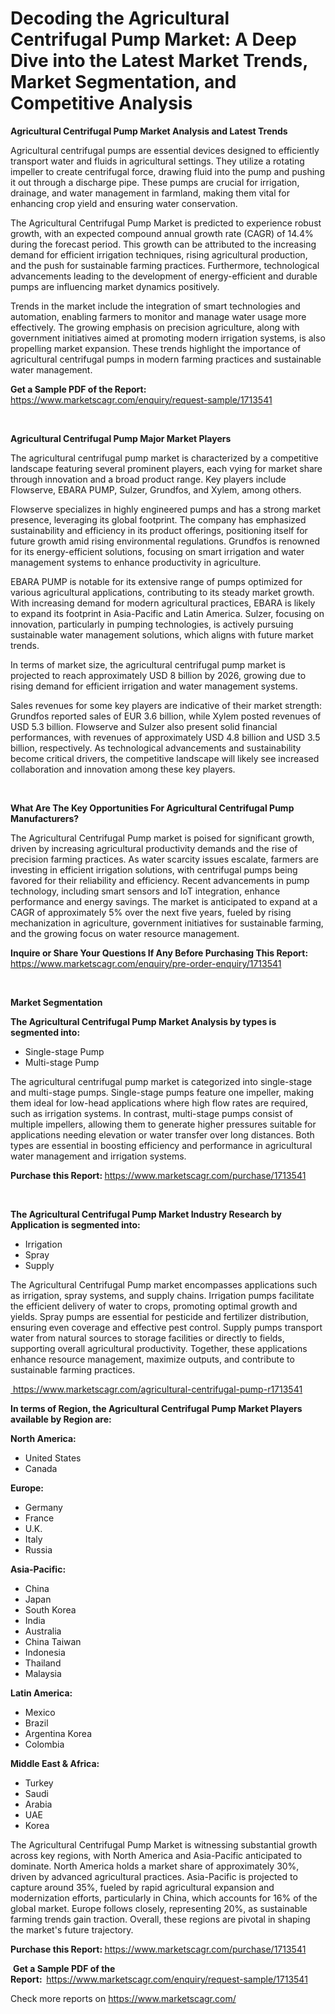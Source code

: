 <p><h1>Decoding the Agricultural Centrifugal Pump Market: A Deep Dive into the Latest Market Trends, Market Segmentation, and Competitive Analysis</h1></p><p><strong>Agricultural Centrifugal Pump Market Analysis and Latest Trends</strong></p>
<p><p>Agricultural centrifugal pumps are essential devices designed to efficiently transport water and fluids in agricultural settings. They utilize a rotating impeller to create centrifugal force, drawing fluid into the pump and pushing it out through a discharge pipe. These pumps are crucial for irrigation, drainage, and water management in farmland, making them vital for enhancing crop yield and ensuring water conservation.</p><p>The Agricultural Centrifugal Pump Market is predicted to experience robust growth, with an expected compound annual growth rate (CAGR) of 14.4% during the forecast period. This growth can be attributed to the increasing demand for efficient irrigation techniques, rising agricultural production, and the push for sustainable farming practices. Furthermore, technological advancements leading to the development of energy-efficient and durable pumps are influencing market dynamics positively.</p><p>Trends in the market include the integration of smart technologies and automation, enabling farmers to monitor and manage water usage more effectively. The growing emphasis on precision agriculture, along with government initiatives aimed at promoting modern irrigation systems, is also propelling market expansion. These trends highlight the importance of agricultural centrifugal pumps in modern farming practices and sustainable water management.</p></p>
<p><strong>Get a Sample PDF of the Report:&nbsp;</strong> <a href="https://www.marketscagr.com/enquiry/request-sample/1713541?utm_campaign=3039&utm_medium=2&utm_source=Github&utm_content=ia&utm_term=28032025&utm_id=agricultural-centrifugal-pump">https://www.marketscagr.com/enquiry/request-sample/1713541</a></p>
<p>&nbsp;</p>
<p><strong>Agricultural Centrifugal Pump Major Market Players</strong></p>
<p><p>The agricultural centrifugal pump market is characterized by a competitive landscape featuring several prominent players, each vying for market share through innovation and a broad product range. Key players include Flowserve, EBARA PUMP, Sulzer, Grundfos, and Xylem, among others.</p><p>Flowserve specializes in highly engineered pumps and has a strong market presence, leveraging its global footprint. The company has emphasized sustainability and efficiency in its product offerings, positioning itself for future growth amid rising environmental regulations. Grundfos is renowned for its energy-efficient solutions, focusing on smart irrigation and water management systems to enhance productivity in agriculture.</p><p>EBARA PUMP is notable for its extensive range of pumps optimized for various agricultural applications, contributing to its steady market growth. With increasing demand for modern agricultural practices, EBARA is likely to expand its footprint in Asia-Pacific and Latin America. Sulzer, focusing on innovation, particularly in pumping technologies, is actively pursuing sustainable water management solutions, which aligns with future market trends.</p><p>In terms of market size, the agricultural centrifugal pump market is projected to reach approximately USD 8 billion by 2026, growing due to rising demand for efficient irrigation and water management systems. </p><p>Sales revenues for some key players are indicative of their market strength: Grundfos reported sales of EUR 3.6 billion, while Xylem posted revenues of USD 5.3 billion. Flowserve and Sulzer also present solid financial performances, with revenues of approximately USD 4.8 billion and USD 3.5 billion, respectively. As technological advancements and sustainability become critical drivers, the competitive landscape will likely see increased collaboration and innovation among these key players.</p></p>
<p>&nbsp;</p>
<p><strong>What Are The Key Opportunities For Agricultural Centrifugal Pump Manufacturers?</strong></p>
<p><p>The Agricultural Centrifugal Pump market is poised for significant growth, driven by increasing agricultural productivity demands and the rise of precision farming practices. As water scarcity issues escalate, farmers are investing in efficient irrigation solutions, with centrifugal pumps being favored for their reliability and efficiency. Recent advancements in pump technology, including smart sensors and IoT integration, enhance performance and energy savings. The market is anticipated to expand at a CAGR of approximately 5% over the next five years, fueled by rising mechanization in agriculture, government initiatives for sustainable farming, and the growing focus on water resource management.</p></p>
<p><strong>Inquire or Share Your Questions If Any Before Purchasing This Report:</strong> <a href="https://www.marketscagr.com/enquiry/pre-order-enquiry/1713541?utm_campaign=3039&utm_medium=2&utm_source=Github&utm_content=ia&utm_term=28032025&utm_id=agricultural-centrifugal-pump">https://www.marketscagr.com/enquiry/pre-order-enquiry/1713541</a></p>
<p>&nbsp;</p>
<p><strong>Market Segmentation</strong></p>
<p><strong>The Agricultural Centrifugal Pump Market Analysis by types is segmented into:</strong></p>
<p><ul><li>Single-stage Pump</li><li>Multi-stage Pump</li></ul></p>
<p><p>The agricultural centrifugal pump market is categorized into single-stage and multi-stage pumps. Single-stage pumps feature one impeller, making them ideal for low-head applications where high flow rates are required, such as irrigation systems. In contrast, multi-stage pumps consist of multiple impellers, allowing them to generate higher pressures suitable for applications needing elevation or water transfer over long distances. Both types are essential in boosting efficiency and performance in agricultural water management and irrigation systems.</p></p>
<p><strong>Purchase this Report:&nbsp;</strong><a href="https://www.marketscagr.com/purchase/1713541?utm_campaign=3039&utm_medium=2&utm_source=Github&utm_content=ia&utm_term=28032025&utm_id=agricultural-centrifugal-pump">https://www.marketscagr.com/purchase/1713541</a></p>
<p>&nbsp;</p>
<p><strong>The Agricultural Centrifugal Pump Market Industry Research by Application is segmented into:</strong></p>
<p><ul><li>Irrigation</li><li>Spray</li><li>Supply</li></ul></p>
<p><p>The Agricultural Centrifugal Pump market encompasses applications such as irrigation, spray systems, and supply chains. Irrigation pumps facilitate the efficient delivery of water to crops, promoting optimal growth and yields. Spray pumps are essential for pesticide and fertilizer distribution, ensuring even coverage and effective pest control. Supply pumps transport water from natural sources to storage facilities or directly to fields, supporting overall agricultural productivity. Together, these applications enhance resource management, maximize outputs, and contribute to sustainable farming practices.</p></p>
<p><a href="https://www.marketscagr.com/agricultural-centrifugal-pump-r1713541?utm_campaign=3039&utm_medium=2&utm_source=Github&utm_content=ia&utm_term=28032025&utm_id=agricultural-centrifugal-pump">&nbsp;https://www.marketscagr.com/agricultural-centrifugal-pump-r1713541</a></p>
<p><strong>In terms of Region, the Agricultural Centrifugal Pump Market Players available by Region are:</strong></p>
<p>
    <p> <strong> North America: </strong>
        <ul>
            <li>United States</li>
            <li>Canada</li>
        </ul>
        </p> 
    <p> <strong> Europe: </strong>
        <ul>
            <li>Germany</li>
            <li>France</li>
            <li>U.K.</li>
            <li>Italy</li>
            <li>Russia</li>
        </ul>
        </p> 
    <p> <strong> Asia-Pacific: </strong>
        <ul>
            <li>China</li>
            <li>Japan</li>
            <li>South Korea</li>
            <li>India</li>
            <li>Australia</li>
            <li>China Taiwan</li>
            <li>Indonesia</li>
            <li>Thailand</li>
            <li>Malaysia</li>
        </ul>
        </p> 
    <p> <strong> Latin America: </strong>
        <ul>
            <li>Mexico</li>
            <li>Brazil</li>
            <li>Argentina Korea</li>
            <li>Colombia</li>
        </ul>
        </p> 
    <p> <strong> Middle East & Africa: </strong>
        <ul>
            <li>Turkey</li>
            <li>Saudi</li>
            <li>Arabia</li>
            <li>UAE</li>
            <li>Korea</li>
        </ul>
    </p>
    </p>
<p><p>The Agricultural Centrifugal Pump Market is witnessing substantial growth across key regions, with North America and Asia-Pacific anticipated to dominate. North America holds a market share of approximately 30%, driven by advanced agricultural practices. Asia-Pacific is projected to capture around 35%, fueled by rapid agricultural expansion and modernization efforts, particularly in China, which accounts for 16% of the global market. Europe follows closely, representing 20%, as sustainable farming trends gain traction. Overall, these regions are pivotal in shaping the market's future trajectory.</p></p>
<p><strong>Purchase this Report: </strong><a href="https://www.marketscagr.com/purchase/1713541?utm_campaign=3039&utm_medium=2&utm_source=Github&utm_content=ia&utm_term=28032025&utm_id=agricultural-centrifugal-pump">https://www.marketscagr.com/purchase/1713541</a></p>
<p>&nbsp;<strong>Get a Sample PDF of the Report:&nbsp;&nbsp;</strong><a href="https://www.marketscagr.com/enquiry/request-sample/1713541?utm_campaign=3039&utm_medium=2&utm_source=Github&utm_content=ia&utm_term=28032025&utm_id=agricultural-centrifugal-pump">https://www.marketscagr.com/enquiry/request-sample/1713541</a></p>
<p><strong></strong></p>
<p>Check more reports on <a href="https://www.marketscagr.com/?utm_campaign=3039&utm_medium=2&utm_source=Github&utm_content=ia&utm_term=28032025&utm_id=agricultural-centrifugal-pump">https://www.marketscagr.com/</a></p>